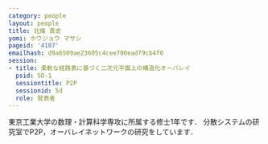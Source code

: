 ```yaml
---
category: people
layout: people
title: 北條 真史
yomi: ホウジョウ マサシ
pageid: '4107'
emailhash: d9a6509ae23605c4cee700eadf9cb4f0
session:
- title: 柔軟な経路表に基づく二次元平面上の構造化オーバレイ
  psid: 5D-1
  sessiontitle: P2P
  sessionid: 5d
  role: 発表者
---
```

東京工業大学の数理・計算科学専攻に所属する修士1年です．
分散システムの研究室でP2P，オーバレイネットワークの研究をしています．